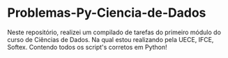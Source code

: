 # Problemas-Py-Ciencia-de-Dados
Neste repositório, realizei um compilado de tarefas do primeiro módulo do curso de Ciências de Dados. Na qual estou realizando pela UECE, IFCE, Softex. Contendo todos os script's corretos em Python! 
